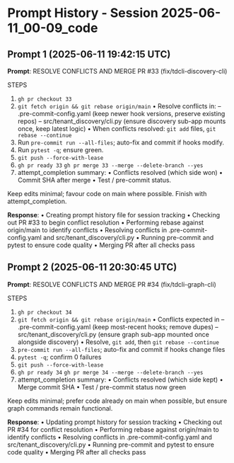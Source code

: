 # Prompt History - Session 2025-06-11_00-09_code

## Prompt 1 (2025-06-11 19:42:15 UTC)

**Prompt**: RESOLVE CONFLICTS AND MERGE PR #33 (fix/tdcli-discovery-cli)

STEPS

1. `gh pr checkout 33`
1. `git fetch origin && git rebase origin/main` • Resolve conflicts in: – .pre-commit-config.yaml
   (keep newer hook versions, preserve existing repos) – src/tenant_discovery/cli.py (ensure
   discovery sub-app mounts once, keep latest logic) • When conflicts resolved: `git add` files,
   `git rebase --continue`
1. Run `pre-commit run --all-files`; auto-fix and commit if hooks modify.
1. Run `pytest -q`; ensure green.
1. `git push --force-with-lease`
1. `gh pr ready 33` `gh pr merge 33 --merge --delete-branch --yes`
1. attempt_completion summary: • Conflicts resolved (which side won) • Commit SHA after merge • Test
   / pre-commit status.

Keep edits minimal; favour code on main where possible. Finish with attempt_completion.

**Response**: • Creating prompt history file for session tracking • Checking out PR #33 to begin
conflict resolution • Performing rebase against origin/main to identify conflicts • Resolving
conflicts in .pre-commit-config.yaml and src/tenant_discovery/cli.py • Running pre-commit and pytest
to ensure code quality • Merging PR after all checks pass

## Prompt 2 (2025-06-11 20:30:45 UTC)

**Prompt**: RESOLVE CONFLICTS AND MERGE PR #34 (fix/tdcli-graph-cli)

STEPS

1. `gh pr checkout 34`
1. `git fetch origin && git rebase origin/main` • Conflicts expected in – .pre-commit-config.yaml
   (keep most-recent hooks; remove dupes) – src/tenant_discovery/cli.py (ensure graph sub-app
   mounted once alongside discovery) • Resolve, `git add`, then `git rebase --continue`
1. `pre-commit run --all-files`; auto-fix and commit if hooks change files
1. `pytest -q`; confirm 0 failures
1. `git push --force-with-lease`
1. `gh pr ready 34` `gh pr merge 34 --merge --delete-branch --yes`
1. attempt_completion summary: • Conflicts resolved (which side kept) • Merge commit SHA • Test /
   pre-commit status now green

Keep edits minimal; prefer code already on main when possible, but ensure graph commands remain
functional.

**Response**: • Updating prompt history for session tracking • Checking out PR #34 for conflict
resolution • Performing rebase against origin/main to identify conflicts • Resolving conflicts in
.pre-commit-config.yaml and src/tenant_discovery/cli.py • Running pre-commit and pytest to ensure
code quality • Merging PR after all checks pass
